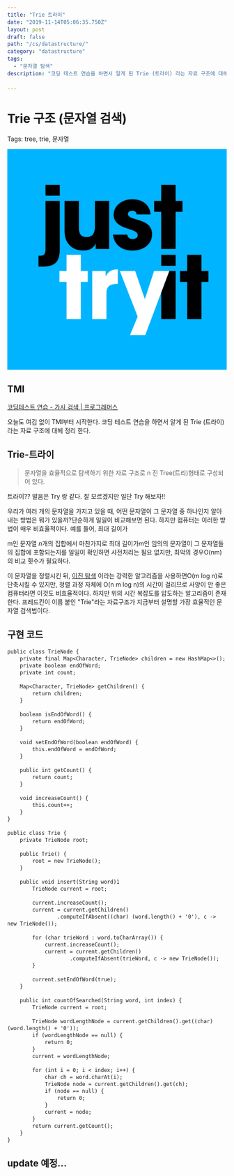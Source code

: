 ```yaml
---
title: "Trie 트라이"
date: "2019-11-14T05:06:35.750Z"
layout: post
draft: false
path: "/cs/datastructure/"
category: "datastructure"
tags:
  - "문자열 탐색"
description: "코딩 테스트 연습을 하면서 알게 된 Trie (트라이) 라는 자료 구조에 대헤 정리 한다."

---
```


# Trie 구조 (문자열 검색)

Tags: tree, trie, 문자열

![Trie/Untitled.png](Trie/Untitled.png)

## TMI

[코딩테스트 연습 - 가사 검색 | 프로그래머스](https://programmers.co.kr/learn/courses/30/lessons/60060)

오늘도 여김 없이 TMI부터 시작한다. 코딩 테스트 연습을 하면서 알게 된 Trie (트라이) 라는 자료 구조에 대헤 정리 한다. 

## Trie-트라이

> 문자열을 효율적으로 탐색하기 위한 자료 구조로 n 진 Tree(트리)형태로 구성되어 있다.

트라이?? 발음은 Try 랑 같다. 잘 모르겠지만 일단 Try 해보자!!

우리가 여러 개의 문자열을 가지고 있을 때, 어떤 문자열이 그 문자열 중 하나인지 알아내는 방법은 뭐가 있을까?단순하게 일일이 비교해보면 된다. 하지만 컴퓨터는 이러한 방법이 매우 비효율적이다. 예를 들어, 최대 길이가

m인 문자열 *n*개의 집합에서 마찬가지로 최대 길이가*m*인 임의의 문자열이 그 문자열들의 집합에 포함되는지를 일일이 확인하면 사전처리는 필요 없지만, 최악의 경우O(nm)의 비교 횟수가 필요하다.

이 문자열을 정렬시킨 뒤, [이진 탐색](https://namu.wiki/w/%EC%9D%B4%EC%A7%84%20%ED%83%90%EC%83%89) 이라는 강력한 알고리즘을 사용하면O(m log n)로 단축시킬 수 있지만, 정렬 과정 자체에 O(n m log n)의 시간이 걸리므로 사양이 안 좋은 컴퓨터라면 이것도 비효율적이다. 하지만 위의 시간 복잡도를 압도하는 알고리즘이 존재한다. 프레드킨이 이름 붙인 "Trie"라는 자료구조가 지금부터 설명할 가장 효율적인 문자열 검색법이다.

## 구현 코드

    public class TrieNode {
        private final Map<Character, TrieNode> children = new HashMap<>();
        private boolean endOfWord;
        private int count;
    
        Map<Character, TrieNode> getChildren() {
            return children;
        }
    
        boolean isEndOfWord() {
            return endOfWord;
        }
    
        void setEndOfWord(boolean endOfWord) {
            this.endOfWord = endOfWord;
        }
    
        public int getCount() {
            return count;
        }
    
        void increaseCount() {
            this.count++;
        }
    }

    public class Trie {
        private TrieNode root;
    
        public Trie() {
            root = new TrieNode();
        }
    
        public void insert(String word)1
            TrieNode current = root;
    
            current.increaseCount();
            current = current.getChildren()
                    .computeIfAbsent((char) (word.length() + '0'), c -> new TrieNode());
    
            for (char trieWord : word.toCharArray()) {
                current.increaseCount();
                current = current.getChildren()
                        .computeIfAbsent(trieWord, c -> new TrieNode());
            }
    
            current.setEndOfWord(true);
        }
    
        public int countOfSearched(String word, int index) {
            TrieNode current = root;
    
            TrieNode wordLengthNode = current.getChildren().get((char) (word.length() + '0'));
            if (wordLengthNode == null) {
                return 0;
            }
            current = wordLengthNode;
    
            for (int i = 0; i < index; i++) {
                char ch = word.charAt(i);
                TrieNode node = current.getChildren().get(ch);
                if (node == null) {
                    return 0;
                }
                current = node;
            }
            return current.getCount();
        }
    }

## update 예정...